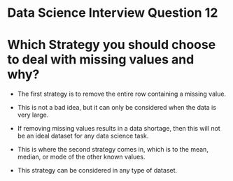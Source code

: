 # Data Science Interview Question 12

# Which Strategy you should choose to deal with missing values and why?

- The first strategy is to remove the entire row containing a missing value.

- This is not a bad idea, but it can only be considered when the data is very large.

- If removing missing values results in a data shortage, then this will not be an ideal dataset for any data science task.

- This is where the second strategy comes in, which is to the mean, median, or mode of the other known values.

- This strategy can be considered in any type of dataset.